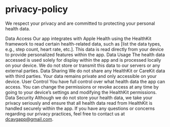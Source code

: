 # privacy-policy
We respect your privacy and are committed to protecting your personal health data.

Data Access Our app integrates with Apple Health using the HealthKit framework to read certain health-related data, such as [list the data types, e.g., step count, heart rate, etc.]. This data is read directly from your device to provide personalized features within the app.
Data Usage The health data accessed is used solely for display within the app and is processed locally on your device. We do not store or transmit this data to our servers or any external parties.
Data Sharing We do not share any HealthKit or CareKit data with third parties. Your data remains private and only accessible on your device.
User Control You have full control over what health data the app can access. You can change the permissions or revoke access at any time by going to your device’s settings and modifying the HealthKit permissions.
Data Security Although we do not store your health data, we take your privacy seriously and ensure that all health data read from HealthKit is handled securely within the app.
If you have any questions or concerns regarding our privacy practices, feel free to contact us at dcavgapp@gmail.com.
